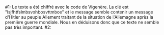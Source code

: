 #1: 
Le texte a été chiffré avec le code de Vigenère. La clé est "lsjfhtfslmbsvohbosvttmboe" et le message semble contenir un message d'Hitler au peuple Allement traitant de la situation de l'Allemagne après la première guerre mondiale. Nous en déduisons donc que ce texte ne semble pas très important.
#2: